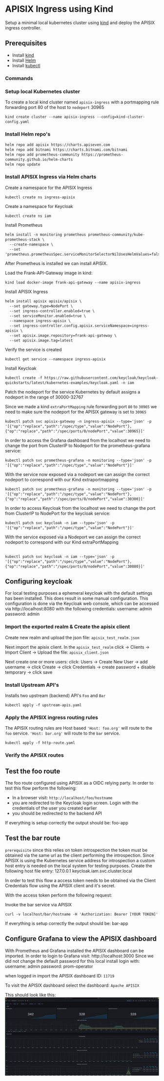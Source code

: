 # APISIX Ingress using Kind
Setup a minimal local kubernetes cluster using [kind](https://kind.sigs.k8s.io/) and deploy the APISIX ingress controller. 

## Prerequisites
- Install [kind](https://kind.sigs.k8s.io/docs/user/quick-start/)
- Install [Helm](https://helm.sh/)
- Install [kubectl](https://kubernetes.io/docs/tasks/tools/)

### Commands

### Setup local Kubernetes cluster
To create a local kind cluster named `apisix-ingress` with a portmapping rule forwarding port 80 of the host to `nodeport` 30965 
```shell
kind create cluster --name apisix-ingress --config=kind-cluster-config.yaml
```

### Install Helm repo's
```shell
helm repo add apisix https://charts.apiseven.com
helm repo add bitnami https://charts.bitnami.com/bitnami
helm repo add prometheus-community https://prometheus-community.github.io/helm-charts
helm repo update
```

### Install APISIX Ingress via Helm charts
Create a namespace for the APISIX Ingress
```shell
kubectl create ns ingress-apisix
```

Create a namespace for Keycloak
```shell
kubectl create ns iam
```

Install Prometheus
```shell
helm install -n monitoring prometheus prometheus-community/kube-prometheus-stack \
  --create-namespace \
  --set 'prometheus.prometheusSpec.serviceMonitorSelectorNilUsesHelmValues=false'
```

After Prometheus is installed we can install APISIX.

Load the Frank-API-Gateway image in kind:
```shell
kind load docker-image frank-api-gateway --name apisix-ingress
```

Install APISIX Ingress
```shell
helm install apisix apisix/apisix \
  --set gateway.type=NodePort \
  --set ingress-controller.enabled=true \
  --set serviceMonitor.enabled=true \
  --namespace ingress-apisix \
  --set ingress-controller.config.apisix.serviceNamespace=ingress-apisix \
  --set apisix.image.repository=frank-api-gateway \
  --set apisix.image.tag=latest
```

Verify the service is created
```shell
kubectl get service --namespace ingress-apisix
```

Install Keycloak
```shell
kubectl create -f https://raw.githubusercontent.com/keycloak/keycloak-quickstarts/latest/kubernetes-examples/keycloak.yaml -n iam
```

Patch the nodeport for the service
Kubernetes by default assigns a nodeport in the range of 30000-32767

Since we made a kind `extraPortMapping` rule forwarding port `80` to `30965` we need to make sure the nodeport for the APISIX gateway is set to `30965`

```shell
kubectl patch svc apisix-gateway -n ingress-apisix --type='json' -p '[{"op":"replace","path":"/spec/type","value":"NodePort"},{"op":"replace","path":"/spec/ports/0/nodePort","value":30965}]'
```

In order to access the Grafana dashboard from the localhost we need to change the port from ClusterIP to Nodeport for the prometheus-grafana service:
```shell
kubectl patch svc prometheus-grafana -n monitoring --type='json' -p '[{"op":"replace","path":"/spec/type","value":"NodePort"}]'
```

With the service now exposed via a nodeport we can assign the correct nodeport to correspond with our Kind extraportmapping

```shell
kubectl patch svc prometheus-grafana -n monitoring --type='json' -p '[{"op":"replace","path":"/spec/type","value":"NodePort"},{"op":"replace","path":"/spec/ports/0/nodePort","value":30300}]'
```

In order to access Keycloak from the localhost we need to change the port from ClusterIP to NodePort for the keycloak service:
```shell
kubectl patch svc keycloak -n iam --type='json' -p '[{"op":"replace","path":"/spec/type","value":"NodePort"}]'
```
With the service exposed via a Nodeport we can  assign the correct nodeport to correspond with our Kind extraPortMapping
```shell

kubectl patch svc keycloak -n iam --type='json' -p '[{"op":"replace","path":"/spec/type","value":"NodePort"},{"op":"replace","path":"/spec/ports/0/nodePort","value":30880}]'
```

## Configuring keycloak
For local testing purposes a ephemeral keycloak with the default settings has been installed. This does result in some manual configuration.
This configuration is done via the Keycloak web console, which can be accessed via http://localhost:8080 with the following credentials:
username: admin
password: admin

### Import the exported realm & Create the apisix client
Create new realm and upload the json file: `apisix_test_realm.json`

Next import the apisix client. In the `apisix_test_realm` click -> Clients -> Import Client -> Upload the file: `apisix_client.json`

Next create one or more users: click: Users -> Create New User -> add username -> click Create -> click Credentials -> create password + disable temporary -> click save 

### Install Upstream API's
Installs two upstream (backend) API's `Foo` and `Bar`
```shell
kubectl apply -f upstream-apis.yaml
```

### Apply the APISIX ingress routing rules
The APISIX routing rules are Host based `'Host: foo.org'` will route to the `foo` service. `'Host: bar.org'` will route to the `bar` service.

```shell
kubectl apply -f http-route.yaml
```

### Verify the APISIX routes

## Test the foo route
The foo route configured using APISIX as a OIDC relying party. In order to test this flow perform the following:
- In a browser visit: `http://localhost/foo/hostname`
- you are redirected to the Keycloak login screen. Login with the credentials of the user you created earlier
- you should be redirected to the backend API

If everything is setup correctly the output should be:
foo-app

## Test the bar route

`prerequisite` since this relies on token introspection the token must be obtained via the same url as the client performing the introspection. Since APISIX is using the Kubernetes service address for introspection a custom host entry is needed on the local system for testing purposes. 
Create the following host file entry:
127.0.0.1	keycloak.iam.svc.cluster.local

In order to test this flow a access token needs to be obtained via the Client Credentials flow using the APISIX client and it's secret.

With the access token perform the following request:

Invoke the bar service via APISIX
```shell
curl -v localhost/bar/hostname -H 'Authorization: Bearer [YOUR TOKEN]'
```
If everything is setup correctly the output should be:
bar-app

## Configure Grafana to view the APISIX dashboard
With Prometheus and Grafana installed the APISIX dashboard can be imported.
In order to login to Grafana visit: http://localhost:3000
Since we did not change the default password for this local install login with:
username: admin
password: prom-operator

when logged in import the APISIX dashboard ID: `11719`

To visit the APISIX dashboard select the dashboard: `Apache APISIX`

This should look like this:
![APISIX Grafana dashboard](../../docs/diagrams/grafana-apisix-dashboard.png)